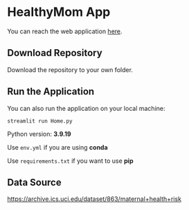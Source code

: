 # HealthyMom App

You can reach the web application [here](https://ethics-go-brrrrr.streamlit.app/).

## Download Repository

Download the repository to your own folder.

## Run the Application

You can also run the application on your local machine:

```
streamlit run Home.py
```

Python version: **3.9.19**

Use `env.yml` if you are using **conda**

Use `requirements.txt` if you want to use **pip**

## Data Source
https://archive.ics.uci.edu/dataset/863/maternal+health+risk
